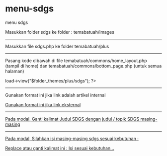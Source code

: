 # menu-sdgs
menu sdgs



Masukkan folder sdgs ke folder : temabatuah/images

-----------------------------------------------------------------------------------------

Masukkan file sdgs.php ke folder temabatuah/plus

-----------------------------------------------------------------------------------------

Pasang kode dibawah di file temabatuah/commons/home_layout.php (tampil di home) dan temabatuah/commons/bottom_page.php (untuk semua halaman)
<!-- SDGS -->	
<?php $this->load->view("$folder_themes/plus/sdgs"); ?>
<!-- SDGS -->

-----------------------------------------------------------------------------------------

Gunakan format ini jika link adalah artikel internal
<a href="<?= site_url('isi url setelah nama domain') ?>">

Gunakan format ini jika link eksternal
<a href="isi link eksternal" target="blank">

-----------------------------------------------------------------------------------------

Pada modal, Ganti kalimat Judul SDGS dengan judul / topik SDGS masing-masing

-----------------------------------------------------------------------------------------

Pada modal,  Silahkan isi masing-masing sdgs sesuai kebutuhan :
<div class="sdgs-isi">
Replace atau ganti kalimat ini : Isi sesuai kebutuhan...
</div>

